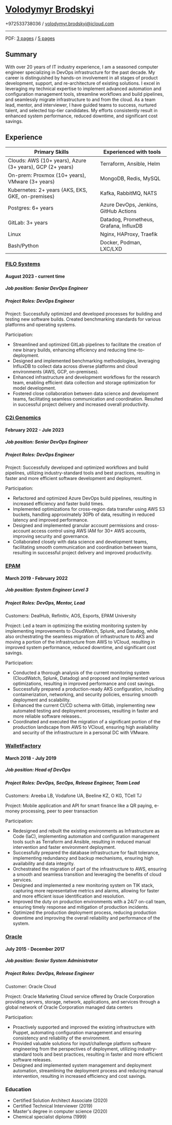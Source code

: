 # [Volodymyr Brodskyi](https://www.linkedin.com/in/vbrodskyi/)

+972533738036 / <volodymyr.brodskyi@icloud.com>

---
PDF: [3 pages](./volodymyr_brodsky_CV.pdf) / [5 pages](./volodymyr_brodsky_4p_CV.pdf)


## Summary

With over 20 years of IT industry experience, I am a seasoned computer engineer specializing in DevOps infrastructure for the past decade. My career is distinguished by hands-on involvement in all stages of product development, support, and re-architecture of existing solutions. I excel in leveraging my technical expertise to implement advanced automation and configuration management tools, streamline workflows and build pipelines, and seamlessly migrate infrastructure to and from the cloud. As a team lead, mentor, and interviewer, I have guided teams to success, nurtured talent, and selected top-tier candidates. My efforts consistently result in enhanced system performance, reduced downtime, and significant cost savings.

## Experience

| Primary Skills                                            | Experienced with tools                 |
| --------------------------------------------------------- | -------------------------------------- |
| Clouds: AWS (10+ years), Azure (3+ years), GCP (2+ years) | Terraform, Ansible, Helm               |
| On-prem: Proxmox (10+ years), VMware (3+ years)           | MongoDB, Redis, MySQL                  |
| Kubernetes: 2+ years (AKS, EKS, GKE, on-premises)         | Kafka, RabbitMQ, NATS                  |
| Postgres: 6+ years                                        | Azure DevOps, Jenkins, GitHub Actions  |
| GitLab: 3+ years                                          | Datadog, Prometheus, Grafana, InfluxDB |
| Linux                                                     | Nginx, HAProxy, Traefik                |
| Bash/Python                                               | Docker, Podman, LXC/LXD                |

### [FILO Systems](https://filo.systems)

#### August 2023 - current time

##### Job position: Senior DevOps Engineer

##### Project Roles: DevOps Engineer

Project: Successfully optimized and developed processes for building and testing new software builds. Created benchmarking standards for various platforms and operating systems.

Participation:

- Streamlined and optimized GitLab pipelines to facilitate the creation of new binary builds, enhancing efficiency and reducing time-to-deployment.
- Designed and implemented benchmarking methodologies, leveraging InfluxDB to collect data across diverse platforms and cloud environments (AWS, GCP, on-premises).
- Enhanced infrastructure and development workflows for the research team, enabling efficient data collection and storage optimization for model development.
- Fostered close collaboration between data science and development teams, facilitating seamless communication and coordination. Resulted in successful project delivery and increased overall productivity.

### [C2i Genomics](https://c2i-genomics.com)

#### February 2022 - Jule 2023

##### Job position: Senior DevOps Engineer

##### Project Roles: DevOps Engineer

Project: Successfully developed and optimized workflows and build pipelines, utilizing industry-standard tools and best practices, resulting in faster and more efficient software development and deployment.

Participation:

- Refactored and optimized Azure DevOps build pipelines, resulting in increased efficiency and faster build times.
- Implemented optimizations for cross-region data transfer using AWS S3 buckets, handling approximately 30Pb of data, resulting in reduced latency and improved performance.
- Designed and implemented granular account permissions and cross-account access control using AWS IAM for 30+ AWS accounts, improving security and governance.
- Collaborated closely with data science and development teams, facilitating smooth communication and coordination between teams, resulting in successful project delivery and improved productivity.

### [EPAM](https://www.epam.com)

#### March 2019 - February 2022

##### Job position: System Engineer Level 3

##### Project Roles: DevOps, Mentor, Lead

Customers: DealHub, Refinitiv, AOS, Esports, EPAM University

Project: Led a team in optimizing the existing monitoring system by implementing improvements to CloudWatch, Splunk, and Datadog, while also orchestrating the seamless migration of infrastructure to AKS and moving a portion of the infrastructure from AWS to VCloud, resulting in improved system performance, reduced downtime, and significant cost savings.

Participation:

- Conducted a thorough analysis of the current monitoring system (CloudWatch, Splunk, Datadog) and proposed and implemented various optimizations, resulting in improved performance and cost savings.
- Successfully prepared a production-ready AKS configuration, including containerization, networking, and security policies, ensuring smooth deployment and scalability.
- Enhanced the current CI/CD schema with Gitlab, implementing new automated testing and deployment processes, resulting in faster and more reliable software releases..
- Coordinated and executed the migration of a significant portion of the production landscape from AWS to VCloud, ensuring high availability and security of the infrastructure in a personal DC with VMware.

### [WalletFactory](https://walletfactory.com)

#### March 2018 - July 2019

##### Job position: Head of DevOps

##### Project Roles: DevOps, SecOps, Release Engineer, Team Lead

Customers: Areeba LB, Vodafone UA, Beeline KZ, O KG, TCell TJ

Project: Mobile application and API for smart finance like a QR paying, e-money processing, peer to peer transaction

Participation:

- Redesigned and rebuilt the existing environments as Infrastructure as Code (IaC), implementing automation and configuration management tools such as Terraform and Ansible, resulting in reduced manual intervention and faster environment deployment.
- Successfully prepared the database infrastructure for fault tolerance, implementing redundancy and backup mechanisms, ensuring high availability and data integrity.
- Orchestrated the migration of part of the infrastructure to AWS, ensuring a smooth and seamless transition and leveraging the benefits of cloud services.
- Designed and implemented a new monitoring system on TIK stack, capturing more representative metrics and alarms, allowing for faster and more efficient issue identification and resolution.
- Improved the duty on production environments with a 24/7 on-call team, ensuring timely response and mitigation of production incidents.
- Optimized the production deployment process, reducing production downtime and improving the overall reliability and performance of the system.

### [Oracle](https://www.oracle.com/cx/marketing/)

#### July 2015 - December 2017

##### Job position: Senior System Administrator

##### Project Roles: DevOps, Release Engineer

Customer: Oracle Cloud  

Project: Oracle Marketing Cloud service offered by Oracle
Corporation providing servers, storage, network, applications, and services through a global network of Oracle Corporation managed data centers

Participation:

- Proactively supported and improved the existing infrastructure with Puppet, automating configuration management and ensuring consistency and reliability of the environment.
- Provided valuable solutions for input/challenge platform software engineering from the perspectives of deployment, utilizing industry-standard tools and best practices, resulting in faster and more efficient software releases.
- Designed and implemented system management and deployment automation, streamlining the deployment process and reducing manual intervention, resulting in increased efficiency and cost savings.

### Education

- Certified Solution Architect Associate (2020)
- Certified Technical Interviewer (2019)
- Master's degree in computer science (2020)
- Chemical specialist diploma (1999)
